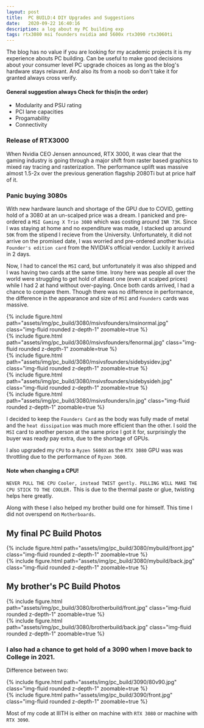 ```yaml
---
layout: post
title:  PC BUILD:4 DIY Upgrades and Suggestions
date:   2020-09-22 16:40:16
description: a log about my PC building exp 
tags: rtx3080 msi founders nvidia amd 5600x rtx3090 rtx3060ti
---
```

The blog has no value if you are looking for my academic projects it is my experience abouts PC building. Can be useful to make good decisions about your consumer level PC upgrade choices as long as the blog's hardware stays relavant.
And also its from a noob so don't take it for granted always cross verify.
#### General suggestion always Check for this(in the order)
<ul>
    <li>Modularity and PSU rating</li>
    <li>PCI lane capacities</li>
    <li>Progamability</li>
    <li>Connectivity</li>
</ul>

### Release of RTX3000

When Nvidia CEO Jensen announced, RTX 3000, it was clear that the gaming industry is going through a major shift from raster based graphics to mixed ray tracing and rasterization. The performance uplift was massive almost 1.5-2x over the previous generation flagship 2080Ti but at price half of it. 

### Panic buying 3080s

With new hardware launch and shortage of the GPU due to COVID, getting hold of a 3080 at an un-scalped price was a dream. I panicked and pre-ordered a `MSI Gaming X Trio 3080` which was costing around `INR 73K`. Since I was staying at home and no expenditure was made,  I stacked up around `50K` from the stipend I recieve from the University. Unfortunately, it did not arrive on the promised date, I was worried and pre-ordered another `Nvidia Founder's edition card` from the NVIDIA's official vendor. Luckily it arrived in 2 days.

Now, I had to cancel the `MSI` card, but unfortunately it was also shipped and I was having two cards at the same time. Irony here was people all over the world were struggling to get hold of atleast one (even at scalped prices) while I had 2 at hand without over-paying. Once both cards arrived, I had a chance to compare them. Though there was no difference in performance, the difference in the appearance and size of `MSI` and `Founders` cards was massive.

<div class="row mt-3">
    <div class="col-sm mt-3 mt-md-0">
        {% include figure.html path="assets/img/pc_build/3080/msivsfounders/msinormal.jpg" class="img-fluid rounded z-depth-1" zoomable=true %}
    </div>
    <div class="col-sm mt-3 mt-md-0">
        {% include figure.html path="assets/img/pc_build/3080/msivsfounders/fenormal.jpg" class="img-fluid rounded z-depth-1" zoomable=true %}
    </div>
    <div class="col-sm mt-3 mt-md-0">
        {% include figure.html path="assets/img/pc_build/3080/msivsfounders/sidebysidev.jpg" class="img-fluid rounded z-depth-1" zoomable=true %}
    </div>
    <div class="col-sm mt-3 mt-md-0">
        {% include figure.html path="assets/img/pc_build/3080/msivsfounders/sidebysideh.jpg" class="img-fluid rounded z-depth-1" zoomable=true %}
    </div>
    <div class="col-sm mt-3 mt-md-0">
        {% include figure.html path="assets/img/pc_build/3080/msivsfounders/in.jpg" class="img-fluid rounded z-depth-1" zoomable=true %}
    </div>
</div>


I decided to keep the `Founders Card` as the body was fully made of metal and the `heat dissipation` was much more efficient than the other. I sold the `MSI` card to another person at the same price I got it for, surprisingly the buyer was ready pay extra, due to the shortage of GPUs.

I also upgraded my `CPU` to a `Ryzen 5600X` as the `RTX 3080` GPU was was throttling due to the performance of `Ryzen 3600`. 

#### Note when changing a CPU!
`NEVER PULL THE CPU Cooler, instead TWIST gently. PULLING WILL MAKE THE CPU STICK TO THE COOLER.`
This is due to the thermal paste or glue, twisting helps here greatly.


Along with these I also helped my brother build one for himself. This time I did not overspend on `Motherboards`.

## My final PC Build Photos

<div class="row mt-3">
    <div class="col-sm mt-3 mt-md-0">
        {% include figure.html path="assets/img/pc_build/3080/mybuild/front.jpg" class="img-fluid rounded z-depth-1" zoomable=true %}
    </div>
    <div class="col-sm mt-3 mt-md-0">
        {% include figure.html path="assets/img/pc_build/3080/mybuild/back.jpg" class="img-fluid rounded z-depth-1" zoomable=true %}
    </div>
</div>

## My brother's PC Build Photos

<div class="row mt-3">
    <div class="col-sm mt-3 mt-md-0">
        {% include figure.html path="assets/img/pc_build/3080/brotherbuild/front.jpg" class="img-fluid rounded z-depth-1" zoomable=true %}
    </div>
    <div class="col-sm mt-3 mt-md-0">
        {% include figure.html path="assets/img/pc_build/3080/brotherbuild/back.jpg" class="img-fluid rounded z-depth-1" zoomable=true %}
    </div>
</div>

### I also had a chance to get hold of a 3090 when I move back to College in 2021.
Difference between two:
<div class="row mt-3">
    <div class="col-sm mt-3 mt-md-0">
        {% include figure.html path="assets/img/pc_build/3090/80v90.jpg" class="img-fluid rounded z-depth-1" zoomable=true %}
    </div>
    <div class="col-sm mt-3 mt-md-0">
        {% include figure.html path="assets/img/pc_build/3090/front.jpg" class="img-fluid rounded z-depth-1" zoomable=true %}
    </div>
</div>

Most of my code at IIITH is either on machine with `RTX 3080` or machine with `RTX 3090`.